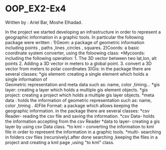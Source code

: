 # OOP_EX2-Ex4
Written  by : Ariel Bar, Moshe Elhadad.

In the project we started developing an infrastructure in order to represent a geographic information in a graphic tools. 
In particular the following package were written :
1)Geom:  a package of geometric information including points , paths ,lines ,circles , squares.
2)Coords: a basic coordinate system converter, using the foloowing class:
      *Mycoords: including the following operation:
          1. The 3D vector between two lat,lon, alt points 
          2. Adding a 3D vector in meters to a global point.
          3. convert a 3D vector from meters to polar coordinates
3)Gis: in the package there are several classes:
       *gis element: creating a single  element which holds a single information of  
          Geometric representation and meta data such as: name, color ,timing…
       *gis layer: creating a layer which holds a multiple gis element objects.
       *gis project: creating a project which holds a multiple gis layer objects.
       *meta data : holds the information of geometric representation   such as: name, color ,timing .
4)File Format:  a package which allows keeping the geographic information.
in the package there are several classes:
       *csv Reader- reading the csv file and saving the information.
       *csv Data- holds the information accepting from the csv Reader
       *data to layer- creating a gis layer by using csv Data class.
       *to kml – converting the information to kml file in order to represent the information in a graphic tools.
       *multi-  searching  in folders csv files (recursively).after done searching ,keeping the files in a project and creating a kml page           ,using "to kml" class.


